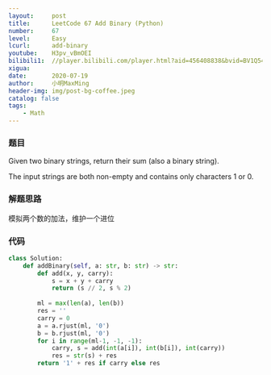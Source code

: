 ```yaml
---
layout:     post
title:      LeetCode 67 Add Binary (Python)
number:     67
level:      Easy
lcurl:      add-binary
youtube:    H3pv_vBmOEI
bilibili1:  //player.bilibili.com/player.html?aid=456408838&bvid=BV1Q5411h7gc&cid=214204579&page=1
xigua:      
date:       2020-07-19
author:     小明MaxMing
header-img: img/post-bg-coffee.jpeg
catalog: false
tags:
    - Math
---
```


### 题目

Given two binary strings, return their sum (also a binary string).

The input strings are both non-empty and contains only characters 1 or 0.

### 解题思路

模拟两个数的加法，维护一个进位

### 代码
```python
class Solution:
    def addBinary(self, a: str, b: str) -> str:
        def add(x, y, carry):
            s = x + y + carry        
            return (s // 2, s % 2)
    
        ml = max(len(a), len(b))
        res = ''
        carry = 0 
        a = a.rjust(ml, '0')
        b = b.rjust(ml, '0')
        for i in range(ml-1, -1, -1):         
            carry, s = add(int(a[i]), int(b[i]), int(carry))
            res = str(s) + res
        return '1' + res if carry else res
```
